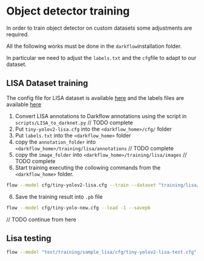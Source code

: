 # Object detector training

In order to train object detector on custom datasets some adjustments are required.

All the following works must be done in the ```darkflow```installation folder.

In particular we need to adjust the ```labels.txt``` and the ```cfg```file to adapt to our dataset.

## LISA Dataset training

The config file for LISA dataset is available [here](https://github.com/MarcoSignoretto/drAIver/tree/master/data/trafficsigns_detector/tiny-yolov2-lisa.cfg) and the labels files are available [here](https://github.com/MarcoSignoretto/drAIver/tree/master/data/trafficsigns_detector/labels.txt) 

1. Convert LISA annotations to Darkflow annotations using the script in ```scripts/LISA_to_darknet.py``` // TODO complete
2. Put ```tiny-yolov2-lisa.cfg``` into the ```<darkflow_home>/cfg/``` folder
3. Put ```labels.txt``` into the ```<darkflow_home>``` folder
4. copy the ```annotation_folder``` into ```<darkflow_home>/training/lisa/annotations``` // TODO complete
5. copy the ```image_folder``` into ```<darkflow_home>/training/lisa/images``` // TODO complete
6. Start training executing the collowing commands from the ```<darkflow_home>``` folder.

```sh
flow --model cfg/tiny-yolov2-lisa.cfg --train --dataset "training/lisa/images" --annotation "training/lisa/annotations" --labels "training/lisa/labels.txt"
```
6. Save the training result into ```.pb``` file 
```sh
flow --model cfg/tiny-yolo-new.cfg --load -1 --savepb
```
// TODO continue from here
## Lisa testing
```sh
flow --model "test/training/sample_lisa/cfg/tiny-yolov2-lisa-test.cfg" --train --dataset "test/training/sample_lisa/images" --annotation "test/training/sample_lisa/annotations" --labels "test/training/sample_lisa/labels.txt"
```

